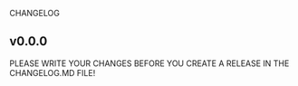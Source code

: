 CHANGELOG

## v0.0.0

PLEASE WRITE YOUR CHANGES BEFORE YOU CREATE A RELEASE IN THE CHANGELOG.MD FILE!
